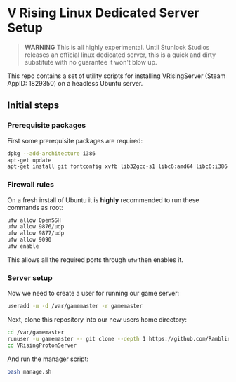 # V Rising Linux Dedicated Server Setup

> **WARNING** This is all highly experimental. Until Stunlock Studios releases an official linux dedicated server, this is a quick and dirty substitute with no guarantee it won't blow up.

This repo contains a set of utility scripts for installing VRisingServer (Steam AppID: 1829350) on a headless Ubuntu server.

## Initial steps

### Prerequisite packages

First some prerequisite packages are required:

```bash
dpkg --add-architecture i386
apt-get update
apt-get install git fontconfig xvfb lib32gcc-s1 libc6:amd64 libc6:i386 libgl1-mesa-glx:i386
```

### Firewall rules

On a fresh install of Ubuntu it is **highly** recommended to run these commands as root:

```bash
ufw allow OpenSSH
ufw allow 9876/udp
ufw allow 9877/udp
ufw allow 9090
ufw enable
```

This allows all the required ports through `ufw` then enables it.

### Server setup

Now we need to create a user for running our game server:

```bash
useradd -m -d /var/gamemaster -r gamemaster
```

Next, clone this repository into our new users home directory:

```bash
cd /var/gamemaster
runuser -u gamemaster -- git clone --depth 1 https://github.com/RamblingMadMan/VRisingProtonServer.git
cd VRisingProtonServer
```

And run the manager script:

```bash
bash manage.sh
```

